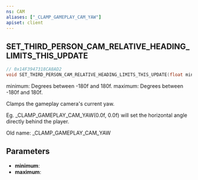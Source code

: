 ```yaml
---
ns: CAM
aliases: ["_CLAMP_GAMEPLAY_CAM_YAW"]
apiset: client
---
```

## SET_THIRD_PERSON_CAM_RELATIVE_HEADING_LIMITS_THIS_UPDATE

```c
// 0x14F3947318CA8AD2
void SET_THIRD_PERSON_CAM_RELATIVE_HEADING_LIMITS_THIS_UPDATE(float minimum,float maximum);
```

minimum: Degrees between -180f and 180f.
maximum: Degrees between -180f and 180f.

Clamps the gameplay camera's current yaw.

Eg. _CLAMP_GAMEPLAY_CAM_YAW(0.0f, 0.0f) will set the horizontal angle directly behind the player.

Old name: _CLAMP_GAMEPLAY_CAM_YAW

## Parameters
* **minimum**:
* **maximum**:



